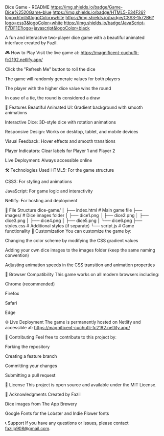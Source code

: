 Dice Game - README
https://img.shields.io/badge/Game-Dice%2520Game-blue https://img.shields.io/badge/HTML5-E34F26?logo=html5&logoColor=white https://img.shields.io/badge/CSS3-1572B6?logo=css3&logoColor=white https://img.shields.io/badge/JavaScript-F7DF1E?logo=javascript&logoColor=black

A fun and interactive two-player dice game with a beautiful animated interface created by Fazil.

🎮 How to Play
Visit the live game at: https://magnificent-cuchufli-fc2192.netlify.app/

Click the "Refresh Me" button to roll the dice

The game will randomly generate values for both players

The player with the higher dice value wins the round

In case of a tie, the round is considered a draw

🚀 Features
Beautiful Animated UI: Gradient background with smooth animations

Interactive Dice: 3D-style dice with rotation animations

Responsive Design: Works on desktop, tablet, and mobile devices

Visual Feedback: Hover effects and smooth transitions

Player Indicators: Clear labels for Player 1 and Player 2

Live Deployment: Always accessible online

🛠️ Technologies Used
HTML5: For the game structure

CSS3: For styling and animations

JavaScript: For game logic and interactivity

Netlify: For hosting and deployment

📁 File Structure
dice-game/
│
├── index.html          # Main game file
├── images/             # Dice images folder
│   ├── dice1.png
│   ├── dice2.png
│   ├── dice3.png
│   ├── dice4.png
│   ├── dice5.png
│   └── dice6.png
├── styles.css          # Additional styles (if separate)
└── script.js            # Game functionality
🎨 Customization
You can customize the game by:

Changing the color scheme by modifying the CSS gradient values

Adding your own dice images to the images folder (keep the same naming convention)

Adjusting animation speeds in the CSS transition and animation properties

📱 Browser Compatibility
This game works on all modern browsers including:

Chrome (recommended)

Firefox

Safari

Edge

🌐 Live Deployment
The game is permanently hosted on Netlify and accessible at:
https://magnificent-cuchufli-fc2192.netlify.app/

🤝 Contributing
Feel free to contribute to this project by:

Forking the repository

Creating a feature branch

Committing your changes

Submitting a pull request

📄 License
This project is open source and available under the MIT License.

🙏 Acknowledgments
Created by Fazil

Dice images from The App Brewery

Google Fonts for the Lobster and Indie Flower fonts

📞 Support
If you have any questions or issues, please contact fazilp908@gmail.com.
